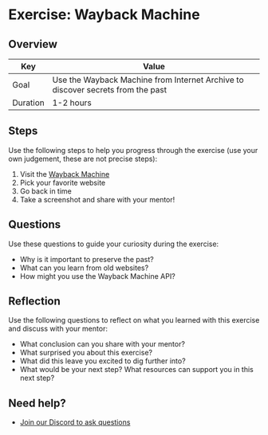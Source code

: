 # Exercise: Wayback Machine

## Overview

| Key | Value |
| --- | --- |
| Goal | Use the Wayback Machine from Internet Archive to discover secrets from the past |
| Duration | 1-2 hours |


## Steps

Use the following steps to help you progress through the exercise (use your own judgement, these are not precise steps):

1. Visit the [Wayback Machine](https://web.archive.org/)
2. Pick your favorite website
3. Go back in time
4. Take a screenshot and share with your mentor!

## Questions

Use these questions to guide your curiosity during the exercise:

- Why is it important to preserve the past?
- What can you learn from old websites?
- How might you use the Wayback Machine API?

## Reflection

Use the following questions to reflect on what you learned with this exercise and discuss with your mentor:

- What conclusion can you share with your mentor?
- What surprised you about this exercise?
- What did this leave you excited to dig further into? 
- What would be your next step? What resources can support you in this next step?

## Need help?

- [Join our Discord to ask questions](https://discord.gg/bDVYvG3Czd)
